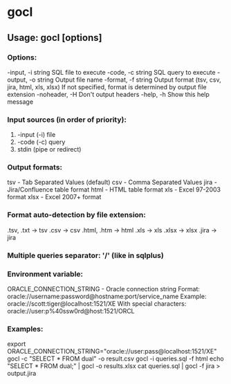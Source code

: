 # gocl

## Usage: gocl [options]

### Options:
  -input, -i string
        SQL file to execute
  -code, -c string
        SQL query to execute
  -output, -o string
        Output file name
  -format, -f string
        Output format (tsv, csv, jira, html, xls, xlsx)
        If not specified, format is determined by output file extension
  -noheader, -H
        Don't output headers
  -help, -h
        Show this help message

### Input sources (in order of priority):
  1. -input (-i) file
  2. -code (-c) query
  3. stdin (pipe or redirect)

### Output formats:
  tsv   - Tab Separated Values (default)
  csv   - Comma Separated Values
  jira  - Jira/Confluence table format
  html  - HTML table format
  xls   - Excel 97-2003 format
  xlsx  - Excel 2007+ format

### Format auto-detection by file extension:
  .tsv, .txt  → tsv
  .csv        → csv
  .html, .htm → html
  .xls        → xls
  .xlsx       → xlsx
  .jira       → jira

### Multiple queries separator: '/' (like in sqlplus)

### Environment variable:
  ORACLE_CONNECTION_STRING - Oracle connection string
    Format: oracle://username:password@hostname:port/service_name
    Example: oracle://scott:tiger@localhost:1521/XE
    With special characters: oracle://user:p%40ssw0rd@host:1521/ORCL

### Examples:
  export ORACLE_CONNECTION_STRING="oracle://user:pass@localhost:1521/XE"
  gocl -c "SELECT * FROM dual" -o result.csv
  gocl -i queries.sql -f html
  echo "SELECT * FROM dual;" | gocl -o results.xlsx
  cat queries.sql | gocl -f jira > output.jira
